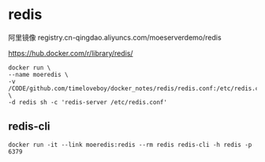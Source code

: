 # redis

阿里镜像
registry.cn-qingdao.aliyuncs.com/moeserverdemo/redis


https://hub.docker.com/r/library/redis/

```
docker run \
--name moeredis \
-v /CODE/github.com/timeloveboy/docker_notes/redis/redis.conf:/etc/redis.conf \
-d redis sh -c 'redis-server /etc/redis.conf'
```

## redis-cli
```
docker run -it --link moeredis:redis --rm redis redis-cli -h redis -p 6379
```